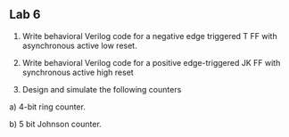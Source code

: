 ## Lab 6

1. Write behavioral Verilog code for a negative edge triggered T FF with asynchronous active
low reset.


2. Write behavioral Verilog code for a positive edge-triggered JK FF with synchronous active
high reset


3. Design and simulate the following counters

a) 4-bit ring counter.

b) 5 bit Johnson counter.
